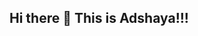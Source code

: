 ## Hi there 👋 This is Adshaya!!!

<!--
**Adshaya-16/Adshaya-16** is a ✨ _special_ ✨ repository because its `README.md` (this file) appears on your GitHub profile.

Here are some ideas to get you started:

- 🔭 I’m passionate about DevOps...
- 🌱 I’m currently learning AWS, DevOps...
- 😄 Pronouns: She/Her
-->
